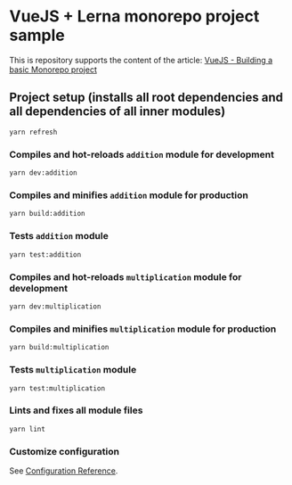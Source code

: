 # VueJS + Lerna monorepo project sample

This is repository supports the content of the article: [VueJS - Building a basic Monorepo project](https://dev.to/vcpablo/vuejs-building-a-monorepo-using-lerna-1h1c)

## Project setup (installs all root dependencies and all dependencies of all inner modules)
```
yarn refresh
```

### Compiles and hot-reloads `addition` module for development
```
yarn dev:addition
```

### Compiles and minifies `addition` module for production
```
yarn build:addition
```

### Tests `addition` module
```
yarn test:addition
```
### Compiles and hot-reloads `multiplication` module for development
```
yarn dev:multiplication
```

### Compiles and minifies `multiplication` module for production
```
yarn build:multiplication
```

### Tests `multiplication` module
```
yarn test:multiplication
```

### Lints and fixes all module files
```
yarn lint
```

### Customize configuration
See [Configuration Reference](https://cli.vuejs.org/config/).
